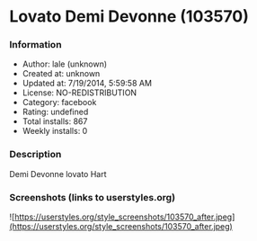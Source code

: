 # Lovato Demi Devonne (103570)

### Information
- Author: lale (unknown)
- Created at: unknown
- Updated at: 7/19/2014, 5:59:58 AM
- License: NO-REDISTRIBUTION
- Category: facebook
- Rating: undefined
- Total installs: 867
- Weekly installs: 0


### Description
Demi Devonne lovato Hart


### Screenshots (links to userstyles.org)
![https://userstyles.org/style_screenshots/103570_after.jpeg](https://userstyles.org/style_screenshots/103570_after.jpeg)


